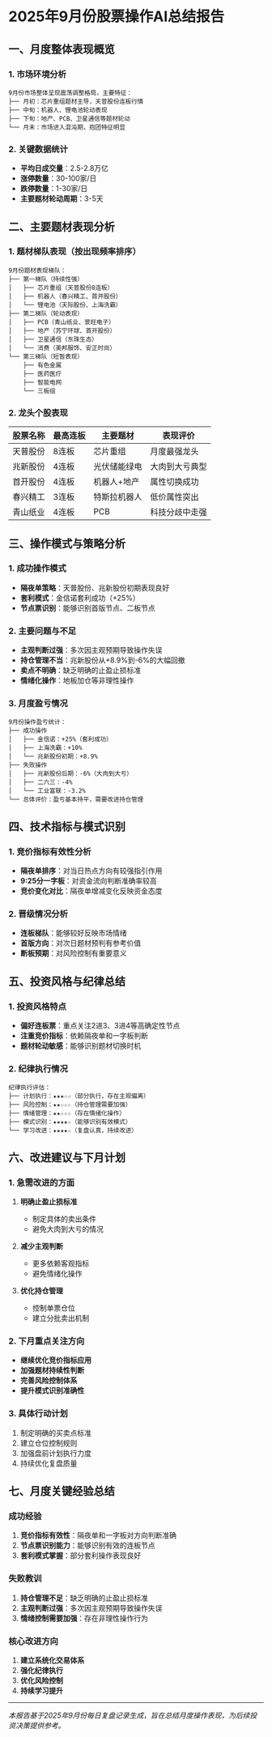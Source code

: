 # 2025年9月份股票操作AI总结报告

## 一、月度整体表现概览

### 1. 市场环境分析
```
9月份市场整体呈现震荡调整格局，主要特征：
├── 月初：芯片重组题材主导，天普股份连板行情
├── 中旬：机器人、锂电池轮动表现
├── 下旬：地产、PCB、卫星通信等题材轮动
└── 月末：市场进入混沌期，抱团特征明显
```

### 2. 关键数据统计
- **平均日成交量**：2.5-2.8万亿
- **涨停数量**：30-100家/日
- **跌停数量**：1-30家/日
- **主要题材轮动周期**：3-5天

## 二、主要题材表现分析

### 1. 题材梯队表现（按出现频率排序）

```
9月份题材表现梯队：
├── 第一梯队（持续性强）
│   ├── 芯片重组（天普股份8连板）
│   ├── 机器人（春兴精工、首开股份）
│   └── 锂电池（天际股份、上海洗霸）
├── 第二梯队（轮动表现）
│   ├── PCB（青山纸业、景旺电子）
│   ├── 地产（苏宁环球、首开股份）
│   ├── 卫星通信（东珠生态）
│   └── 消费（美邦服饰、安正时尚）
└── 第三梯队（短暂表现）
    ├── 有色金属
    ├── 医药医疗
    ├── 智能电网
    └── 三板组
```

### 2. 龙头个股表现
| 股票名称 | 最高连板 | 主要题材 | 表现评价 |
|---------|---------|---------|---------|
| 天普股份 | 8连板 | 芯片重组 | 月度最强龙头 |
| 兆新股份 | 4连板 | 光伏储能绿电 | 大肉到大亏典型 |
| 首开股份 | 4连板 | 机器人+地产 | 属性切换成功 |
| 春兴精工 | 3连板 | 特斯拉机器人 | 低价属性突出 |
| 青山纸业 | 4连板 | PCB | 科技分歧中走强 |

## 三、操作模式与策略分析

### 1. 成功操作模式
- **隔夜单策略**：天普股份、兆新股份初期表现良好
- **套利模式**：金信诺套利成功（+25%）
- **节点票识别**：能够识别首版节点、二板节点

### 2. 主要问题与不足
- **主观判断过强**：多次因主观预期导致操作失误
- **持仓管理不当**：兆新股份从+8.9%到-6%的大幅回撤
- **卖点不明确**：缺乏明确的止盈止损标准
- **情绪化操作**：地板加仓等非理性操作

### 3. 月度盈亏情况
```
9月份操作盈亏统计：
├── 成功操作
│   ├── 金信诺：+25%（套利成功）
│   ├── 上海洗霸：+10%
│   └── 兆新股份初期：+8.9%
├── 失败操作
│   ├── 兆新股份后期：-6%（大肉到大亏）
│   ├── 二六三：-4%
│   └── 工业富联：-3.2%
└── 总体评价：盈亏基本持平，需要改进持仓管理
```

## 四、技术指标与模式识别

### 1. 竞价指标有效性分析
- **隔夜单排序**：对当日热点方向有较强指引作用
- **9:25分一字板**：对资金流向判断准确率较高
- **竞价变化对比**：隔夜单增减变化反映资金态度

### 2. 晋级情况分析
- **连板梯队**：能够较好反映市场情绪
- **首版方向**：对次日题材预判有参考价值
- **断板预期**：对风险控制有重要意义

## 五、投资风格与纪律总结

### 1. 投资风格特点
- **偏好连板票**：重点关注2进3、3进4等高确定性节点
- **注重竞价指标**：依赖隔夜单和一字板判断
- **题材轮动敏感**：能够识别题材切换时机

### 2. 纪律执行情况
```
纪律执行评估：
├── 计划执行：★★★☆☆（部分执行，存在主观偏离）
├── 风险控制：★★☆☆☆（持仓管理需要加强）
├── 情绪管理：★★☆☆☆（存在情绪化操作）
├── 模式识别：★★★★☆（能够识别有效模式）
└── 学习改进：★★★★☆（复盘认真，持续改进）
```

## 六、改进建议与下月计划

### 1. 急需改进的方面
1. **明确止盈止损标准**
   - 制定具体的卖出条件
   - 避免大肉到大亏的情况

2. **减少主观判断**
   - 更多依赖客观指标
   - 避免情绪化操作

3. **优化持仓管理**
   - 控制单票仓位
   - 建立分批卖出机制

### 2. 下月重点关注方向
- **继续优化竞价指标应用**
- **加强题材持续性判断**
- **完善风险控制体系**
- **提升模式识别准确性**

### 3. 具体行动计划
1. 制定明确的买卖点标准
2. 建立仓位控制规则
3. 加强盘前计划执行力度
4. 持续优化复盘质量

## 七、月度关键经验总结

### 成功经验
1. **竞价指标有效性**：隔夜单和一字板对方向判断准确
2. **节点票识别能力**：能够识别有效的连板节点
3. **套利模式掌握**：部分套利操作表现良好

### 失败教训
1. **持仓管理不足**：缺乏明确的止盈止损标准
2. **主观判断过强**：多次因主观预期导致操作失误
3. **情绪控制需要加强**：存在非理性操作行为

### 核心改进方向
1. **建立系统化交易体系**
2. **强化纪律执行**
3. **优化风险控制**
4. **持续学习提升**

---
*本报告基于2025年9月份每日复盘记录生成，旨在总结月度操作表现，为后续投资决策提供参考。*
